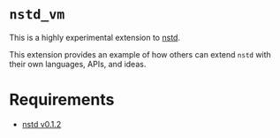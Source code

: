 # `nstd_vm`
This is a highly experimental extension to [nstd](https://github.com/RustEnthusiast/nstd).

This extension provides an example of how others can extend `nstd` with their own languages, APIs,
and ideas.

# Requirements
- [nstd v0.1.2](https://github.com/RustEnthusiast/nstd/releases/tag/v0.1.2)
